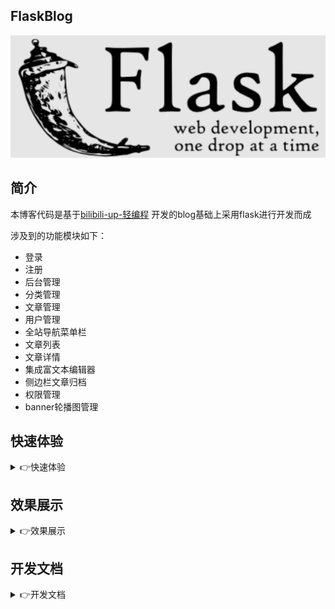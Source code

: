 ## FlaskBlog

![img_11.png](Development-Documentation/img_21.png)

## 简介

本博客代码是基于[bilibili-up-轻编程](https://space.bilibili.com/432627585) 开发的blog基础上采用flask进行开发而成

涉及到的功能模块如下：

* 登录
* 注册
* 后台管理
* 分类管理
* 文章管理
* 用户管理
* 全站导航菜单栏
* 文章列表
* 文章详情
* 集成富文本编辑器
* 侧边栏文章归档
* 权限管理
* banner轮播图管理


## 快速体验
<details>
<summary>👉快速体验</summary>
采用docker-compose+shell的方式只需两步就可以部署完成，利于大家快速体验。

**前提条件：** 

①机器可以连接外网； 

②安装docker和docker-compose； 

没安装可以参照[install_docker.sh](https://github.com/LiuShiYa-github/ShellScript/blob/main/install_docker.sh)

**部署FlaskBlog**
```text
① git clone  https://github.com/LiuShiYa-github/FlaskBlog.git
② bash  FlaskBlog/docker-deploy/deploy.sh
访问http://ipaddress
账户名密码：admin/admin
```
![img_11.png](Development-Documentation/img_19.png)
</details>


## 效果展示
<details>
<summary>👉效果展示</summary>

首页

![img_11.png](Development-Documentation/img_11.png)



管理后台

![img_1.png](Development-Documentation/img_8.png)

文章管理

![img_9.png](Development-Documentation/img_9.png)


用户管理

![img_10.png](Development-Documentation/img_10.png)

banner轮播图管理

![img_12.png](Development-Documentation/img_12.png)


登录

![img_13.png](Development-Documentation/img_13.png)

注册

![img_14.png](Development-Documentation/img_14.png)

侧边栏搜索
![img_15.png](Development-Documentation/img_15.png)

![img_16.png](Development-Documentation/img_16.png)

文章详情
![img_17.png](Development-Documentation/img_17.png)
</details>


## 开发文档
<details>
<summary>👉开发文档</summary>

开发过程&遇到的问题&现存bug都在[开发文档](https://github.com/LiuShiYa-github/FlaskBlog/tree/master/Development-Documentation) 中记录

</details>


